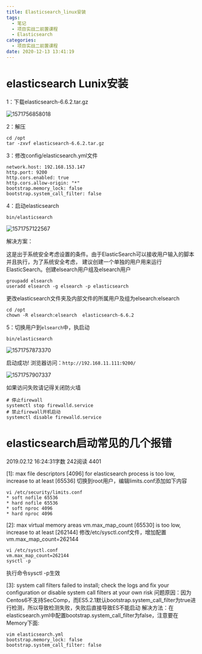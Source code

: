 ```yaml
---
title: Elasticsearch_linux安装
tags:
  - 笔记
  - 项目实战二前置课程
  - Elasticsearch
categories:
  - 项目实战二前置课程
date: 2020-12-13 13:41:19
---
```


# elasticsearch Lunix安装

1：下载elasticsearch-6.6.2.tar.gz

![1571756858018](elasticsearch-linux安装.assets/1571756858018.png)

2：解压

```properties
cd /opt
tar -zxvf elasticsearch-6.6.2.tar.gz
```

3：修改config/elasticsearch.yml文件

```
network.host: 192.168.153.147
http.port: 9200
http.cors.enabled: true
http.cors.allow-origin: "*"
bootstrap.memory_lock: false
bootstrap.system_call_filter: false
```

4：启动elasticsearch

```properties
bin/elasticsearch
```

![1571757122567](elasticsearch-linux安装.assets/1571757122567.png)

解决方案：

这是出于系统安全考虑设置的条件。由于ElasticSearch可以接收用户输入的脚本并且执行，为了系统安全考虑， 建议创建一个单独的用户用来运行ElasticSearch。创建elsearch用户组及elsearch用户

```properties
groupadd elsearch
useradd elsearch -g elsearch -p elasticsearch
```

更改elasticsearch文件夹及内部文件的所属用户及组为elsearch:elsearch

```properties
cd /opt
chown -R elsearch:elsearch  elasticsearch-6.6.2
```

5：切换用户到`elsearch`中，执启动

```properties
bin/elasticsearch
```

![1571757873370](elasticsearch-linux安装.assets/1571757873370.png)

启动成功! 浏览器访问：`http://192.168.11.111:9200/`

![1571757907337](elasticsearch-linux安装.assets/1571757907337.png)

如果访问失败请记得关闭防火墙

```properties
# 停止firewall
systemctl stop firewalld.service
# 禁止firewall开机启动
systemctl disable firewalld.service 
```









# elasticsearch启动常见的几个报错

2019.02.12 16:24:31字数 242阅读 4401

[1]: max file descriptors [4096] for elasticsearch process is too low, increase to at least [65536]
切换到root用户，编辑limits.conf添加如下内容

```properties
vi /etc/security/limits.conf
* soft nofile 65536
* hard nofile 65536
* soft nproc 4096
* hard nproc 4096
```

[2]: max virtual memory areas vm.max_map_count [65530] is too low, increase to at least [262144]
修改/etc/sysctl.conf文件，增加配置vm.max_map_count=262144

```properties
vi /etc/sysctl.conf
vm.max_map_count=262144
sysctl -p
```

执行命令sysctl -p生效

[3]: system call filters failed to install; check the logs and fix your configuration or disable system call filters at your own risk
问题原因：因为Centos6不支持SecComp，而ES5.2.1默认bootstrap.system_call_filter为true进行检测，所以导致检测失败，失败后直接导致ES不能启动
解决方法：在elasticsearch.yml中配置bootstrap.system_call_filter为false，注意要在Memory下面:

```properties
vim elasticsearch.yml
bootstrap.memory_lock: false
bootstrap.system_call_filter: false
```

